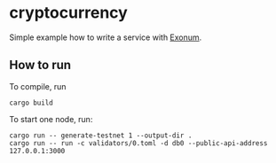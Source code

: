 # cryptocurrency

Simple example how to write a service with [Exonum](https://github.com/exonum/exonum).

## How to run

To compile, run 

```
cargo build
```

To start one node, run:

```
cargo run -- generate-testnet 1 --output-dir .
cargo run -- run -c validators/0.toml -d db0 --public-api-address 127.0.0.1:3000
```
